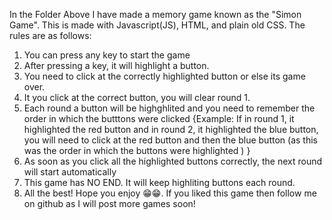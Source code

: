 In the Folder Above I have made a memory game known as the "Simon Game".
This is made with Javascript(JS), HTML, and plain old CSS.
The rules are as follows:

1) You can press any key to start the game
2) After pressing a key, it will highlight a button.
3) You need to click at the correctly highlighted button or else its game over.
4) It you click at the correct button, you will clear round 1.
5) Each round a button will be highghlited and you need to remember the order in which the butttons were clicked {Example: If in round 1, it highlighted the red button and in round 2, it highlighted the blue button, you will need to click at the red button and then the blue button (as this was the order in which the buttons were highlighted ) }
6) As soon as you click all the highlighted buttons correctly, the next round will start automatically
7) This game has NO END. It will keep highliting buttons each round.
8) All the best! Hope you enjoy 😁😁. If you liked this game then follow me on github as I will post more games soon!
